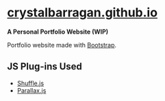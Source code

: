 # [crystalbarragan.github.io](http://crystalbarragan.github.io)
**A Personal Portfolio Website (WIP)**

Portfolio website made with [Bootstrap](http://getbootstrap.com).

## JS Plug-ins Used
+ [Shuffle.js](https://github.com/Vestride/Shuffle)
+ [Parallax.js](https://github.com/pixelcog/parallax.js/)
